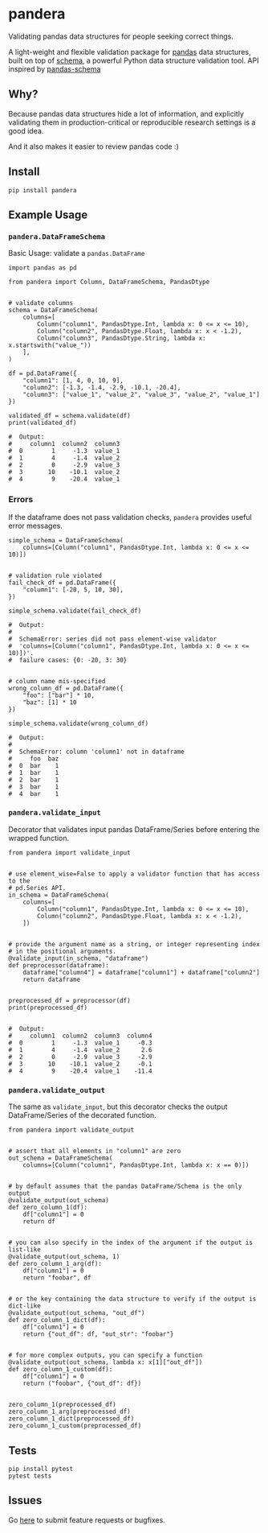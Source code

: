 pandera
=======

Validating pandas data structures for people seeking correct things.

A light-weight and flexible validation package for
<a href="http://pandas.pydata.org" target="_blank">pandas</a> data structures,
built on top of
<a href="https://github.com/keleshev/schema" target="_blank">schema</a>,
a powerful Python data structure validation tool. API inspired by
<a href="https://tmiguelt.github.io/PandasSchema" target="_blank">pandas-schema</a>


Why?
----

Because pandas data structures hide a lot of information, and explicitly
validating them in production-critical or reproducible research settings is
a good idea.

And it also makes it easier to review pandas code :)


Install
-------

```
pip install pandera
```


Example Usage
-------------

### `pandera.DataFrameSchema`

Basic Usage: validate a `pandas.DataFrame`

```{python}
import pandas as pd

from pandera import Column, DataFrameSchema, PandasDtype


# validate columns
schema = DataFrameSchema(
    columns=[
        Column("column1", PandasDtype.Int, lambda x: 0 <= x <= 10),
        Column("column2", PandasDtype.Float, lambda x: x < -1.2),
        Column("column3", PandasDtype.String, lambda x: x.startswith("value_"))
    ],
)

df = pd.DataFrame({
    "column1": [1, 4, 0, 10, 9],
    "column2": [-1.3, -1.4, -2.9, -10.1, -20.4],
    "column3": ["value_1", "value_2", "value_3", "value_2", "value_1"]
})

validated_df = schema.validate(df)
print(validated_df)

#  Output:
#     column1  column2  column3
#  0        1     -1.3  value_1
#  1        4     -1.4  value_2
#  2        0     -2.9  value_3
#  3       10    -10.1  value_2
#  4        9    -20.4  value_1
```

### Errors

If the dataframe does not pass validation checks, `pandera` provides useful
error messages.

```{python}
simple_schema = DataFrameSchema(
    columns=[Column("column1", PandasDtype.Int, lambda x: 0 <= x <= 10)])


# validation rule violated
fail_check_df = pd.DataFrame({
    "column1": [-20, 5, 10, 30],
})

simple_schema.validate(fail_check_df)

#  Output:
#
#  SchemaError: series did not pass element-wise validator
#  'columns=[Column("column1", PandasDtype.Int, lambda x: 0 <= x <= 10)])'.
#  failure cases: {0: -20, 3: 30}


# column name mis-specified
wrong_column_df = pd.DataFrame({
    "foo": ["bar"] * 10,
    "baz": [1] * 10
})

simple_schema.validate(wrong_column_df)

#  Output:
#
#  SchemaError: column 'column1' not in dataframe
#     foo  baz
#  0  bar    1
#  1  bar    1
#  2  bar    1
#  3  bar    1
#  4  bar    1
```


### `pandera.validate_input`

Decorator that validates input pandas DataFrame/Series before entering the
wrapped function.

```{python}
from pandera import validate_input


# use element_wise=False to apply a validator function that has access to the
# pd.Series API.
in_schema = DataFrameSchema(
    columns=[
        Column("column1", PandasDtype.Int, lambda x: 0 <= x <= 10),
        Column("column2", PandasDtype.Float, lambda x: x < -1.2),
    ])


# provide the argument name as a string, or integer representing index
# in the positional arguments.
@validate_input(in_schema, "dataframe")
def preprocessor(dataframe):
    dataframe["column4"] = dataframe["column1"] + dataframe["column2"]
    return dataframe


preprocessed_df = preprocessor(df)
print(preprocessed_df)


#  Output:
#     column1  column2  column3  column4
#  0        1     -1.3  value_1     -0.3
#  1        4     -1.4  value_2      2.6
#  2        0     -2.9  value_3     -2.9
#  3       10    -10.1  value_2     -0.1
#  4        9    -20.4  value_1    -11.4
```


### `pandera.validate_output`

The same as `validate_input`, but this decorator checks the output
DataFrame/Series of the decorated function.

```{python}
from pandera import validate_output


# assert that all elements in "column1" are zero
out_schema = DataFrameSchema(
    columns=[Column("column1", PandasDtype.Int, lambda x: x == 0)])


# by default assumes that the pandas DataFrame/Schema is the only output
@validate_output(out_schema)
def zero_column_1(df):
    df["column1"] = 0
    return df


# you can also specify in the index of the argument if the output is list-like
@validate_output(out_schema, 1)
def zero_column_1_arg(df):
    df["column1"] = 0
    return "foobar", df


# or the key containing the data structure to verify if the output is dict-like
@validate_output(out_schema, "out_df")
def zero_column_1_dict(df):
    df["column1"] = 0
    return {"out_df": df, "out_str": "foobar"}


# for more complex outputs, you can specify a function
@validate_output(out_schema, lambda x: x[1]["out_df"])
def zero_column_1_custom(df):
    df["column1"] = 0
    return ("foobar", {"out_df": df})


zero_column_1(preprocessed_df)
zero_column_1_arg(preprocessed_df)
zero_column_1_dict(preprocessed_df)
zero_column_1_custom(preprocessed_df)
```

Tests
-----

```
pip install pytest
pytest tests
```

Issues
------

Go <a href="https://github.com/cosmicBboy/pandera/issues" target="_blank">here</a>
to submit feature requests or bugfixes.
